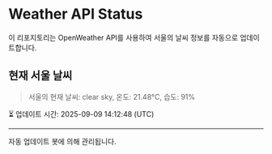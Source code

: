 
# Weather API Status

이 리포지토리는 OpenWeather API를 사용하여 서울의 날씨 정보를 자동으로 업데이트합니다.

## 현재 서울 날씨
> 서울의 현재 날씨: clear sky, 온도: 21.48°C, 습도: 91%

⏳ 업데이트 시간: 2025-09-09 14:12:48 (UTC)

---
자동 업데이트 봇에 의해 관리됩니다.
